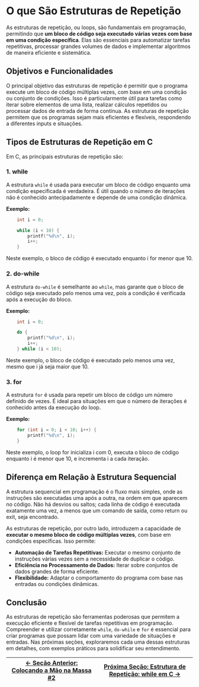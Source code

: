 # O que São Estruturas de Repetição

As estruturas de repetição, ou loops, são fundamentais em programação, permitindo que **um bloco de código seja executado várias vezes com base em uma condição específica**. Elas são essenciais para automatizar tarefas repetitivas, processar grandes volumes de dados e implementar algoritmos de maneira eficiente e sistemática.

## Objetivos e Funcionalidades

O principal objetivo das estruturas de repetição é permitir que o programa execute um bloco de código múltiplas vezes, com base em uma condição ou conjunto de condições. Isso é particularmente útil para tarefas como iterar sobre elementos de uma lista, realizar cálculos repetidos ou processar dados de entrada de forma contínua. As estruturas de repetição permitem que os programas sejam mais eficientes e flexíveis, respondendo a diferentes inputs e situações.

## Tipos de Estruturas de Repetição em C

Em C, as principais estruturas de repetição são:

### 1. while

A estrutura `while` é usada para executar um bloco de código enquanto uma condição especificada é verdadeira. É útil quando o número de iterações não é conhecido antecipadamente e depende de uma condição dinâmica.

**Exemplo:**

```c
    int i = 0;

    while (i < 10) {
        printf("%d\n", i);
        i++;
    }
```

Neste exemplo, o bloco de código é executado enquanto i for menor que 10.

### 2. do-while

A estrutura `do-while` é semelhante ao `while`, mas garante que o bloco de código seja executado pelo menos uma vez, pois a condição é verificada após a execução do bloco.

**Exemplo:**

```c
    int i = 0;

    do {
        printf("%d\n", i);
        i++;
    } while (i < 10);
```

Neste exemplo, o bloco de código é executado pelo menos uma vez, mesmo que i já seja maior que 10.

### 3. for

A estrutura `for` é usada para repetir um bloco de código um número definido de vezes. É ideal para situações em que o número de iterações é conhecido antes da execução do loop.

**Exemplo:**

```c
    for (int i = 0; i < 10; i++) {
        printf("%d\n", i);
    }
```

Neste exemplo, o loop for inicializa i com 0, executa o bloco de código enquanto i é menor que 10, e incrementa i a cada iteração.

## Diferença em Relação à Estrutura Sequencial

A estrutura sequencial em programação é o fluxo mais simples, onde as instruções são executadas uma após a outra, na ordem em que aparecem no código. Não há desvios ou saltos; cada linha de código é executada exatamente uma vez, a menos que um comando de saída, como return ou exit, seja encontrado.

As estruturas de repetição, por outro lado, introduzem a capacidade de **executar o mesmo bloco de código múltiplas vezes**, com base em condições específicas. Isso permite:

-   **Automação de Tarefas Repetitivas:** Executar o mesmo conjunto de instruções várias vezes sem a necessidade de duplicar o código.
-   **Eficiência no Processamento de Dados:** Iterar sobre conjuntos de dados grandes de forma eficiente.
-   **Flexibilidade:** Adaptar o comportamento do programa com base nas entradas ou condições dinâmicas.

## Conclusão

As estruturas de repetição são ferramentas poderosas que permitem a execução eficiente e flexível de tarefas repetitivas em programação. Compreender e utilizar corretamente `while`, `do-while` e `for` é essencial para criar programas que possam lidar com uma variedade de situações e entradas. Nas próximas seções, exploraremos cada uma dessas estruturas em detalhes, com exemplos práticos para solidificar seu entendimento.

| [← Seção Anterior: Colocando a Mão na Massa #2](https://github.com/ArturColen/Pre-AEDS1-Workshop/blob/main/materiais/04-estruturas-condicionais/04.05-colocando-a-mao-na-massa-02.md) | [Próxima Seção: Estrutura de Repetição: while em C →](https://github.com/ArturColen/Pre-AEDS1-Workshop/blob/main/materiais/05-estruturas-de-repeticao/05.02-estrutura-while.md) |
| ------------------------------------------------------------------------------------------------------------------------------------------------------------------------------------- | ------------------------------------------------------------------------------------------------------------------------------------------------------------------------------- |
